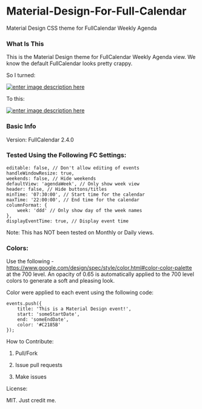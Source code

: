 # Material-Design-For-Full-Calendar

Material Design CSS theme for FullCalendar Weekly Agenda

### What Is This

This is the Material Design theme for FullCalendar Weekly Agenda view. 
We know the default FullCalendar looks pretty crappy. 

So I turned:

[![enter image description here][1]][1]

To this:

[![enter image description here][2]][2]

### Basic Info

Version: FullCalendar 2.4.0

### Tested Using the Following FC Settings:

    editable: false, // Don't allow editing of events
    handleWindowResize: true,
    weekends: false, // Hide weekends
    defaultView: 'agendaWeek', // Only show week view
    header: false, // Hide buttons/titles
    minTime: '07:30:00', // Start time for the calendar
    maxTime: '22:00:00', // End time for the calendar
    columnFormat: {
        week: 'ddd' // Only show day of the week names
    },
    displayEventTime: true, // Display event time

Note: This has NOT been tested on Monthly or Daily views.

### Colors: 

Use the following - https://www.google.com/design/spec/style/color.html#color-color-palette at the 700 level. An opacity of 0.65 is automatically applied to the
700 level colors to generate a soft and pleasing look.

Color were applied to each event using the following code:

    events.push({
        title: 'This is a Material Design event!',
        start: 'someStartDate',
        end: 'someEndDate',
        color: '#C2185B'
    });

How to Contribute:

1. Pull/Fork

2. Issue pull requests

3. Make issues

License:

MIT. Just credit me.

  [1]: http://imgur.com/vKTKUTx
  [2]: http://imgur.com/HkrkAaY
